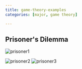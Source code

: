 ```yaml
---
title: game-theory-examples
categories: [major, game theory]

---
```

## Prisoner's Dilemma
![prisoner1](/_posts/game-theory/prisoner_1.jpg)

![prisoner2](/_posts/game-theory/prisoner_2.jpg)
![prisoner3](/_posts/game-theory/prisoner_3.jpg)
